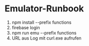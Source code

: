 ﻿# Emulator-Runbook
1) npm install --prefix functions
2) firebase login
3) npm run emu --prefix functions
4) URL aus Log mit curl.exe aufrufen
